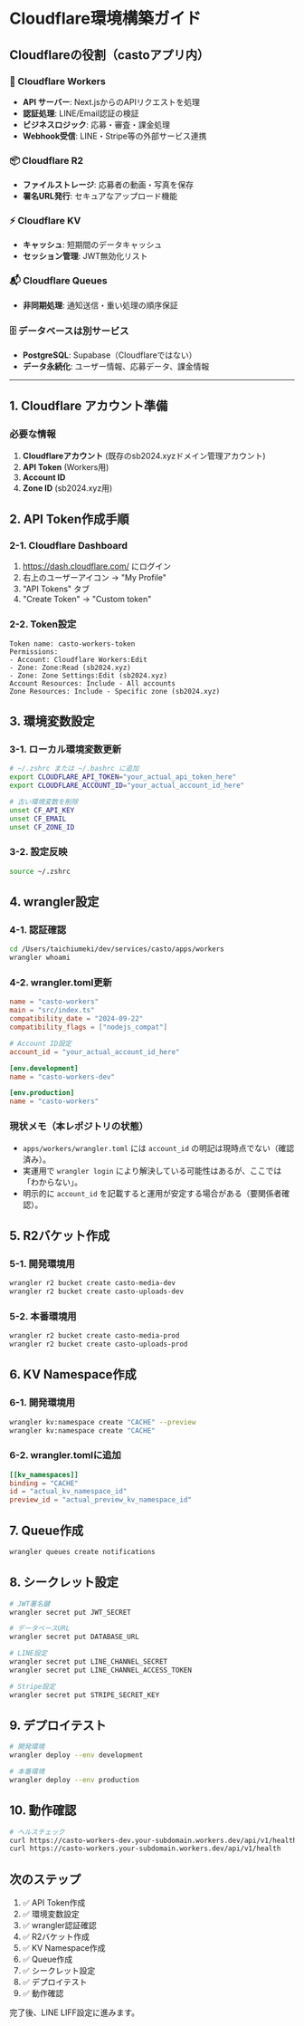 # Cloudflare環境構築ガイド

## Cloudflareの役割（castoアプリ内）

### 🚀 Cloudflare Workers
- **API サーバー**: Next.jsからのAPIリクエストを処理
- **認証処理**: LINE/Email認証の検証
- **ビジネスロジック**: 応募・審査・課金処理
- **Webhook受信**: LINE・Stripe等の外部サービス連携

### 📦 Cloudflare R2
- **ファイルストレージ**: 応募者の動画・写真を保存
- **署名URL発行**: セキュアなアップロード機能

### ⚡ Cloudflare KV
- **キャッシュ**: 短期間のデータキャッシュ
- **セッション管理**: JWT無効化リスト

### 📬 Cloudflare Queues
- **非同期処理**: 通知送信・重い処理の順序保証

### 🗄️ データベースは別サービス
- **PostgreSQL**: Supabase（Cloudflareではない）
- **データ永続化**: ユーザー情報、応募データ、課金情報

---

## 1. Cloudflare アカウント準備

### 必要な情報
1. **Cloudflareアカウント** (既存のsb2024.xyzドメイン管理アカウント)
2. **API Token** (Workers用)
3. **Account ID**
4. **Zone ID** (sb2024.xyz用)

## 2. API Token作成手順

### 2-1. Cloudflare Dashboard
1. https://dash.cloudflare.com/ にログイン
2. 右上のユーザーアイコン → "My Profile"
3. "API Tokens" タブ
4. "Create Token" → "Custom token"

### 2-2. Token設定
```
Token name: casto-workers-token
Permissions:
- Account: Cloudflare Workers:Edit
- Zone: Zone:Read (sb2024.xyz)
- Zone: Zone Settings:Edit (sb2024.xyz)
Account Resources: Include - All accounts
Zone Resources: Include - Specific zone (sb2024.xyz)
```

## 3. 環境変数設定

### 3-1. ローカル環境変数更新
```bash
# ~/.zshrc または ~/.bashrc に追加
export CLOUDFLARE_API_TOKEN="your_actual_api_token_here"
export CLOUDFLARE_ACCOUNT_ID="your_actual_account_id_here"

# 古い環境変数を削除
unset CF_API_KEY
unset CF_EMAIL
unset CF_ZONE_ID
```

### 3-2. 設定反映
```bash
source ~/.zshrc
```

## 4. wrangler設定

### 4-1. 認証確認
```bash
cd /Users/taichiumeki/dev/services/casto/apps/workers
wrangler whoami
```

### 4-2. wrangler.toml更新
```toml
name = "casto-workers"
main = "src/index.ts"
compatibility_date = "2024-09-22"
compatibility_flags = ["nodejs_compat"]

# Account ID設定
account_id = "your_actual_account_id_here"

[env.development]
name = "casto-workers-dev"

[env.production]
name = "casto-workers"
```

### 現状メモ（本レポジトリの状態）
- `apps/workers/wrangler.toml` には `account_id` の明記は現時点でない（確認済み）。
- 実運用で `wrangler login` により解決している可能性はあるが、ここでは「わからない」。
- 明示的に `account_id` を記載すると運用が安定する場合がある（要関係者確認）。

## 5. R2バケット作成

### 5-1. 開発環境用
```bash
wrangler r2 bucket create casto-media-dev
wrangler r2 bucket create casto-uploads-dev
```

### 5-2. 本番環境用
```bash
wrangler r2 bucket create casto-media-prod
wrangler r2 bucket create casto-uploads-prod
```

## 6. KV Namespace作成

### 6-1. 開発環境用
```bash
wrangler kv:namespace create "CACHE" --preview
wrangler kv:namespace create "CACHE"
```

### 6-2. wrangler.tomlに追加
```toml
[[kv_namespaces]]
binding = "CACHE"
id = "actual_kv_namespace_id"
preview_id = "actual_preview_kv_namespace_id"
```

## 7. Queue作成

```bash
wrangler queues create notifications
```

## 8. シークレット設定

```bash
# JWT署名鍵
wrangler secret put JWT_SECRET

# データベースURL
wrangler secret put DATABASE_URL

# LINE設定
wrangler secret put LINE_CHANNEL_SECRET
wrangler secret put LINE_CHANNEL_ACCESS_TOKEN

# Stripe設定
wrangler secret put STRIPE_SECRET_KEY
```

## 9. デプロイテスト

```bash
# 開発環境
wrangler deploy --env development

# 本番環境
wrangler deploy --env production
```

## 10. 動作確認

```bash
# ヘルスチェック
curl https://casto-workers-dev.your-subdomain.workers.dev/api/v1/health
curl https://casto-workers.your-subdomain.workers.dev/api/v1/health
```

## 次のステップ

1. ✅ API Token作成
2. ✅ 環境変数設定
3. ✅ wrangler認証確認
4. ✅ R2バケット作成
5. ✅ KV Namespace作成
6. ✅ Queue作成
7. ✅ シークレット設定
8. ✅ デプロイテスト
9. ✅ 動作確認

完了後、LINE LIFF設定に進みます。
